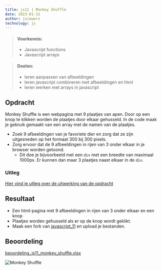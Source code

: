 ```yaml
---
title: js11 | Monkey Shuffle
date: 2023-01-31
author: jsiewers
technology: js
---
```


> #### Voorkennis:  
> * Javascript functions 
> * Javascript arrays

> #### Doelen:  
> * leren aanpassen van afbeeldingen 
> * leren javascript combineren met afbeeldingen en html 
> * leren werken met arrays in javascript

## Opdracht
Monkey Shuffle is een webpagina met 9 plaatjes van apen. Door op een knop te klikken worden de plaatjes door elkaar gehusseld. In de code maak je gebruik gemaakt van een array met de namen van de plaatjes.
* Zoek 9 afbeeldingen van je favoriete dier en zorg dat ze zijn uitgesneden op het formaat 300 bij 300 pixels.
* Zorg ervoor dat de 9 afbeeldingen in rijen van 3 onder elkaar in je browser worden getoond.
    * Dit doe je bijvoorbeeld met een `div` met een breedte van maximaal 1000px. Er kunnen dan maar 3 plaatjes naast elkaar in de `div`.


### Uitleg
[Hier vind je uitleg over de uitwerking van de opdracht](https://www.edutorial.nl/javascript/javascript-arrays/)

## Resultaat
* Een html-pagina met 9 afbeeldingen in rijen van 3 onder elkaar en een knop
* Plaatjes worden gehusseld als er op de knop wordt geklikt.
* Maak een fork van [javascript_11](https://github.com/DeltionICT/javascript_js11) en upload je bestanden.

## Beoordeling
[beoordeling_js11_monkey_shuffle.xlsx](https://static.edutorial.nl/js/beoordeling_js11_monkey_shuffle.xlsx)

![Monkey Shuffle](https://static.edutorial.nl/js/monkey_shuffle.png)